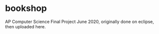 # bookshop
AP Computer Science Final Project
June 2020, originally done on eclipse, then uploaded here.
